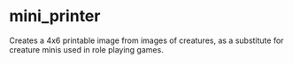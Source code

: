 mini_printer
============

Creates a 4x6 printable image from images of creatures, as a substitute for creature minis used in role playing games.
